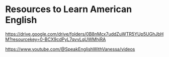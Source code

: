 # Resources to Learn American English

https://drive.google.com/drive/folders/0B8nMcx7uddZuWTR5YUp5UGhJbHM?resourcekey=0-BCX9cdPyL7qvvLqUWMhjRA

https://www.youtube.com/@SpeakEnglishWithVanessa/videos
